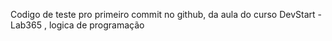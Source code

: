 Codigo de teste pro primeiro commit no github, da aula do curso DevStart - Lab365 , logica de programação
